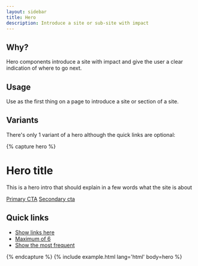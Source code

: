 ```yaml
---
layout: sidebar
title: Hero
description: Introduce a site or sub-site with impact
---
```


## Why?
Hero components introduce a site with impact and give the user a clear indication of where to go next.

## Usage
Use as the first thing on a page to introduce a site or section of a site.

## Variants

There's only 1 variant of a hero although the quick links are optional:

{% capture hero %}
<div class="hero">
    <div class="hero__container">
        <div class="hero__body">
            <div class="hero__copy">
                <h1 class="hero__title">Hero title</h1>
                <p class="hero__intro">
                    This is a hero intro that should explain in a few words what the site is about
                </p>
                <div class="hero__actions">
                    <a href="{{ site.baseurl }}{% link about/getting-started.md %}" class="btn btn--cta">Primary CTA</a>
                    <a href="{{ site.repository }}" class="btn" target="_blank" rel="noopener external">Secondary cta</a>
                </div>
            </div>
            <div class="hero__extra">
                <h2 class="h4 mt--0-md">Quick links</h2>
                <ul class="list list--unstyled list--loose">
                    <li><a href="{{ site.baseurl }}{% link foundations/index.md %}">Show links here</a></li>
                    <li><a href="{{ site.baseurl }}{% link components/index.md %}">Maximum of 6</a></li>
                    <li><a href="{{ site.baseurl }}{% link technical/index.md %}">Show the most frequent</a></li>
                </ul>
            </div>
        </div>
    </div>
</div>
{% endcapture %}
{% include example.html lang='html' body=hero %}
